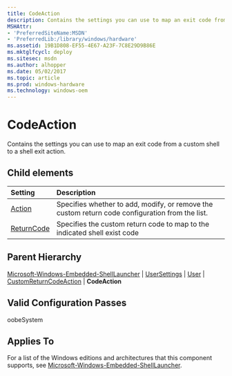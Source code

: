 ```yaml
---
title: CodeAction
description: Contains the settings you can use to map an exit code from a custom shell to a shell exit action.
MSHAttr:
- 'PreferredSiteName:MSDN'
- 'PreferredLib:/library/windows/hardware'
ms.assetid: 19B1D808-EF55-4E67-A23F-7C8E29D9B86E
ms.mktglfcycl: deploy
ms.sitesec: msdn
ms.author: alhopper
ms.date: 05/02/2017
ms.topic: article
ms.prod: windows-hardware
ms.technology: windows-oem
---
```

# CodeAction

Contains the settings you can use to map an exit code from a custom shell to a shell exit action.

## Child elements

| Setting                 | Description                                                                           |
|:------------------------|:--------------------------------------------------------------------------------------|
| [Action](microsoft-windows-embedded-shelllauncher-usersettings-user-customreturncodeaction-codeaction-action.md) | Specifies whether to add, modify, or remove the custom return code configuration from the list. |
| [ReturnCode](microsoft-windows-embedded-shelllauncher-usersettings-user-customreturncodeaction-codeaction-returncode.md) | Specifies the custom return code to map to the indicated shell exist code |

## Parent Hierarchy

[Microsoft-Windows-Embedded-ShellLauncher](microsoft-windows-embedded-shelllauncher.md) | [UserSettings](microsoft-windows-embedded-shelllauncher-usersettings.md) | [User](microsoft-windows-embedded-shelllauncher-usersettings-user.md) | [CustomReturnCodeAction](microsoft-windows-embedded-shelllauncher-usersettings-user-customreturncodeaction.md) | **CodeAction**

## Valid Configuration Passes

oobeSystem

## Applies To

For a list of the Windows editions and architectures that this component supports, see [Microsoft-Windows-Embedded-ShellLauncher](microsoft-windows-embedded-shelllauncher.md).